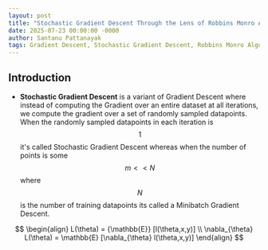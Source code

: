 ```yaml
---
layout: post
title: "Stochastic Gradient Descent Through the Lens of Robbins Monro Algorithm"
date: 2025-07-23 00:00:00 -0000
author: Santanu Pattanayak
tags: Gradient Descent, Stochastic Gradient Descent, Robbins Monro Algorithm 
---
```


## Introduction

* **Stochastic Gradient Descent** is a variant of Gradient Descent where instead of computing the Gradient over an entire dataset at all iterations, we compute the gradient over a set of randomly sampled datapoints. When the randomly sampled datapoints in each iteration is $$1$$ it's called Stochastic Gradient Descent whereas when the number of points is some $$m << N$$ where $$N$$ is the number of training datapoints its called a Minibatch Gradient Descent.

 $$
 \begin{align}
 L(\theta) = {\mathbb{E}} [l(\theta,x,y)] \\
 \nabla_{\theta} L(\theta) = \mathbb{E} [\nabla_{\theta} l(\theta,x,y)] 
 \end{align}
 $$


